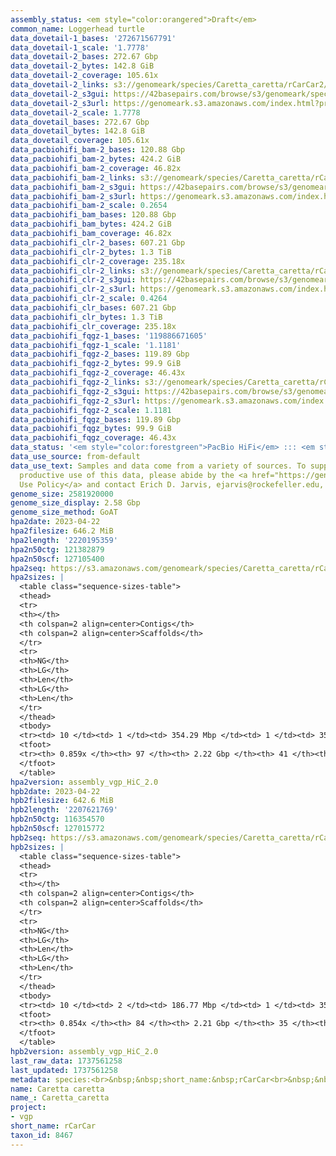 ```yaml
---
assembly_status: <em style="color:orangered">Draft</em>
common_name: Loggerhead turtle
data_dovetail-1_bases: '272671567791'
data_dovetail-1_scale: '1.7778'
data_dovetail-2_bases: 272.67 Gbp
data_dovetail-2_bytes: 142.8 GiB
data_dovetail-2_coverage: 105.61x
data_dovetail-2_links: s3://genomeark/species/Caretta_caretta/rCarCar2/genomic_data/dovetail/<br>
data_dovetail-2_s3gui: https://42basepairs.com/browse/s3/genomeark/species/Caretta_caretta/rCarCar2/genomic_data/dovetail/
data_dovetail-2_s3url: https://genomeark.s3.amazonaws.com/index.html?prefix=species/Caretta_caretta/rCarCar2/genomic_data/dovetail/
data_dovetail-2_scale: 1.7778
data_dovetail_bases: 272.67 Gbp
data_dovetail_bytes: 142.8 GiB
data_dovetail_coverage: 105.61x
data_pacbiohifi_bam-2_bases: 120.88 Gbp
data_pacbiohifi_bam-2_bytes: 424.2 GiB
data_pacbiohifi_bam-2_coverage: 46.82x
data_pacbiohifi_bam-2_links: s3://genomeark/species/Caretta_caretta/rCarCar2/genomic_data/pacbio_hifi/<br>
data_pacbiohifi_bam-2_s3gui: https://42basepairs.com/browse/s3/genomeark/species/Caretta_caretta/rCarCar2/genomic_data/pacbio_hifi/
data_pacbiohifi_bam-2_s3url: https://genomeark.s3.amazonaws.com/index.html?prefix=species/Caretta_caretta/rCarCar2/genomic_data/pacbio_hifi/
data_pacbiohifi_bam-2_scale: 0.2654
data_pacbiohifi_bam_bases: 120.88 Gbp
data_pacbiohifi_bam_bytes: 424.2 GiB
data_pacbiohifi_bam_coverage: 46.82x
data_pacbiohifi_clr-2_bases: 607.21 Gbp
data_pacbiohifi_clr-2_bytes: 1.3 TiB
data_pacbiohifi_clr-2_coverage: 235.18x
data_pacbiohifi_clr-2_links: s3://genomeark/species/Caretta_caretta/rCarCar2/genomic_data/pacbio_hifi/<br>
data_pacbiohifi_clr-2_s3gui: https://42basepairs.com/browse/s3/genomeark/species/Caretta_caretta/rCarCar2/genomic_data/pacbio_hifi/
data_pacbiohifi_clr-2_s3url: https://genomeark.s3.amazonaws.com/index.html?prefix=species/Caretta_caretta/rCarCar2/genomic_data/pacbio_hifi/
data_pacbiohifi_clr-2_scale: 0.4264
data_pacbiohifi_clr_bases: 607.21 Gbp
data_pacbiohifi_clr_bytes: 1.3 TiB
data_pacbiohifi_clr_coverage: 235.18x
data_pacbiohifi_fqgz-1_bases: '119886671605'
data_pacbiohifi_fqgz-1_scale: '1.1181'
data_pacbiohifi_fqgz-2_bases: 119.89 Gbp
data_pacbiohifi_fqgz-2_bytes: 99.9 GiB
data_pacbiohifi_fqgz-2_coverage: 46.43x
data_pacbiohifi_fqgz-2_links: s3://genomeark/species/Caretta_caretta/rCarCar2/genomic_data/pacbio_hifi/<br>
data_pacbiohifi_fqgz-2_s3gui: https://42basepairs.com/browse/s3/genomeark/species/Caretta_caretta/rCarCar2/genomic_data/pacbio_hifi/
data_pacbiohifi_fqgz-2_s3url: https://genomeark.s3.amazonaws.com/index.html?prefix=species/Caretta_caretta/rCarCar2/genomic_data/pacbio_hifi/
data_pacbiohifi_fqgz-2_scale: 1.1181
data_pacbiohifi_fqgz_bases: 119.89 Gbp
data_pacbiohifi_fqgz_bytes: 99.9 GiB
data_pacbiohifi_fqgz_coverage: 46.43x
data_status: '<em style="color:forestgreen">PacBio HiFi</em> ::: <em style="color:forestgreen">Dovetail</em>'
data_use_source: from-default
data_use_text: Samples and data come from a variety of sources. To support fair and
  productive use of this data, please abide by the <a href="https://genome10k.soe.ucsc.edu/data-use-policies/">Data
  Use Policy</a> and contact Erich D. Jarvis, ejarvis@rockefeller.edu, with any questions.
genome_size: 2581920000
genome_size_display: 2.58 Gbp
genome_size_method: GoAT
hpa2date: 2023-04-22
hpa2filesize: 646.2 MiB
hpa2length: '2220195359'
hpa2n50ctg: 121382879
hpa2n50scf: 127105400
hpa2seq: https://s3.amazonaws.com/genomeark/species/Caretta_caretta/rCarCar2/assembly_vgp_HiC_2.0/rCarCar2.HiC.hap1.20230422.fasta.gz
hpa2sizes: |
  <table class="sequence-sizes-table">
  <thead>
  <tr>
  <th></th>
  <th colspan=2 align=center>Contigs</th>
  <th colspan=2 align=center>Scaffolds</th>
  </tr>
  <tr>
  <th>NG</th>
  <th>LG</th>
  <th>Len</th>
  <th>LG</th>
  <th>Len</th>
  </tr>
  </thead>
  <tbody>
  <tr><td> 10 </td><td> 1 </td><td> 354.29 Mbp </td><td> 1 </td><td> 355.49 Mbp </td></tr><tr><td> 20 </td><td> 2 </td><td> 185.93 Mbp </td><td> 2 </td><td> 271.82 Mbp </td></tr><tr><td> 30 </td><td> 4 </td><td> 142.03 Mbp </td><td> 3 </td><td> 212.07 Mbp </td></tr><tr><td> 40 </td><td> 6 </td><td> 128.51 Mbp </td><td> 5 </td><td> 137.54 Mbp </td></tr><tr style="background-color:#cccccc;"><td> 50 </td><td> 8 </td><td style="background-color:#88ff88;"> 121.38 Mbp </td><td> 7 </td><td style="background-color:#88ff88;"> 127.11 Mbp </td></tr><tr><td> 60 </td><td> 10 </td><td> 102.30 Mbp </td><td> 9 </td><td> 103.74 Mbp </td></tr><tr><td> 70 </td><td> 15 </td><td> 28.00 Mbp </td><td> 12 </td><td> 49.75 Mbp </td></tr><tr><td> 80 </td><td> 29 </td><td> 11.70 Mbp </td><td> 20 </td><td> 23.92 Mbp </td></tr><tr><td> 90 </td><td> 0 </td><td>  </td><td> 0 </td><td>  </td></tr><tr><td> 100 </td><td> 0 </td><td>  </td><td> 0 </td><td>  </td></tr></tbody>
  <tfoot>
  <tr><th> 0.859x </th><th> 97 </th><th> 2.22 Gbp </th><th> 41 </th><th> 2.22 Gbp </th></tr>
  </tfoot>
  </table>
hpa2version: assembly_vgp_HiC_2.0
hpb2date: 2023-04-22
hpb2filesize: 642.6 MiB
hpb2length: '2207621769'
hpb2n50ctg: 116354570
hpb2n50scf: 127015772
hpb2seq: https://s3.amazonaws.com/genomeark/species/Caretta_caretta/rCarCar2/assembly_vgp_HiC_2.0/rCarCar2.HiC.hap2.20230422.fasta.gz
hpb2sizes: |
  <table class="sequence-sizes-table">
  <thead>
  <tr>
  <th></th>
  <th colspan=2 align=center>Contigs</th>
  <th colspan=2 align=center>Scaffolds</th>
  </tr>
  <tr>
  <th>NG</th>
  <th>LG</th>
  <th>Len</th>
  <th>LG</th>
  <th>Len</th>
  </tr>
  </thead>
  <tbody>
  <tr><td> 10 </td><td> 2 </td><td> 186.77 Mbp </td><td> 1 </td><td> 356.83 Mbp </td></tr><tr><td> 20 </td><td> 3 </td><td> 147.94 Mbp </td><td> 2 </td><td> 271.92 Mbp </td></tr><tr><td> 30 </td><td> 5 </td><td> 141.47 Mbp </td><td> 3 </td><td> 213.09 Mbp </td></tr><tr><td> 40 </td><td> 7 </td><td> 122.12 Mbp </td><td> 5 </td><td> 137.61 Mbp </td></tr><tr style="background-color:#cccccc;"><td> 50 </td><td> 9 </td><td style="background-color:#88ff88;"> 116.35 Mbp </td><td> 7 </td><td style="background-color:#88ff88;"> 127.02 Mbp </td></tr><tr><td> 60 </td><td> 12 </td><td> 71.57 Mbp </td><td> 9 </td><td> 103.97 Mbp </td></tr><tr><td> 70 </td><td> 18 </td><td> 33.88 Mbp </td><td> 12 </td><td> 49.24 Mbp </td></tr><tr><td> 80 </td><td> 30 </td><td> 13.77 Mbp </td><td> 21 </td><td> 22.77 Mbp </td></tr><tr><td> 90 </td><td> 0 </td><td>  </td><td> 0 </td><td>  </td></tr><tr><td> 100 </td><td> 0 </td><td>  </td><td> 0 </td><td>  </td></tr></tbody>
  <tfoot>
  <tr><th> 0.854x </th><th> 84 </th><th> 2.21 Gbp </th><th> 35 </th><th> 2.21 Gbp </th></tr>
  </tfoot>
  </table>
hpb2version: assembly_vgp_HiC_2.0
last_raw_data: 1737561258
last_updated: 1737561258
metadata: species:<br>&nbsp;&nbsp;short_name:&nbsp;rCarCar<br>&nbsp;&nbsp;name:&nbsp;Caretta&nbsp;caretta<br>&nbsp;&nbsp;common_name:&nbsp;Loggerhead&nbsp;turtle<br>&nbsp;&nbsp;taxon_id:&nbsp;8467<br>&nbsp;&nbsp;order:<br>&nbsp;&nbsp;&nbsp;&nbsp;name:&nbsp;Testudines<br>&nbsp;&nbsp;family:<br>&nbsp;&nbsp;&nbsp;&nbsp;name:&nbsp;Cheloniidae<br>&nbsp;&nbsp;individuals:<br>&nbsp;&nbsp;-<br>&nbsp;&nbsp;&nbsp;&nbsp;&nbsp;&nbsp;&nbsp;&nbsp;short_name:&nbsp;rCarCar2<br>&nbsp;&nbsp;genome_size:&nbsp;2581920000<br>&nbsp;&nbsp;genome_size_method:&nbsp;GoAT<br>&nbsp;&nbsp;project:&nbsp;[&nbsp;vgp&nbsp;]<br>
name: Caretta caretta
name_: Caretta_caretta
project:
- vgp
short_name: rCarCar
taxon_id: 8467
---
```

